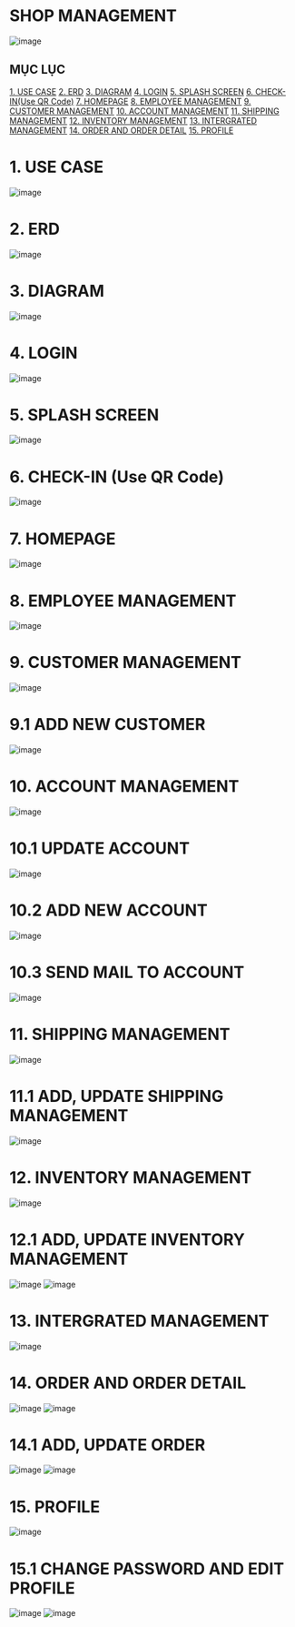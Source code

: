 # SHOP MANAGEMENT

![image](https://user-images.githubusercontent.com/106465790/199401895-3bc633ed-1b80-4c36-a39f-622e75bf3230.png)

## MỤC LỤC
[1. USE CASE](#erd)
[2. ERD](#erd)
[3. DIAGRAM](#diagram)
[4. LOGIN](#login)
[5. SPLASH SCREEN](#splashscreen)
[6. CHECK-IN(Use QR Code)](#check-in)
[7. HOMEPAGE](#homepage)
[8. EMPLOYEE MANAGEMENT](#employee)
[9. CUSTOMER MANAGEMENT](#customer)
[10. ACCOUNT MANAGEMENT](#AccMana)
[11. SHIPPING MANAGEMENT](#ShippingMana)
[12. INVENTORY MANAGEMENT](#InventoryMana)
[13. INTERGRATED MANAGEMENT](#InterGrated)
[14. ORDER AND ORDER DETAIL](#Order)
[15. PROFILE](#Profile)

<a name = "usecase"></a>
# 1. USE CASE
![image](https://user-images.githubusercontent.com/106465790/198961618-7c1e5a91-39e2-4df0-861b-3481b7417281.png)

<a name = "erd"></a>
# 2. ERD 
![image](https://user-images.githubusercontent.com/106465790/199395315-58cc7525-0e7b-44c6-a9f2-61544526de63.png)

<a name = "diagram"></a>
# 3. DIAGRAM
![image](https://user-images.githubusercontent.com/106465790/199395424-42fdabe8-ec5e-49d6-ae98-52f2367730d9.png)

<a name = "login"></a>
# 4. LOGIN

![image](https://user-images.githubusercontent.com/106465790/199395559-4cb54936-a3b7-4413-afac-2a7fda8d2105.png)

<a name = "splashscreen"></a>
# 5. SPLASH SCREEN

![image](https://user-images.githubusercontent.com/106465790/199397753-1c31578d-1017-4231-a7bc-f67ac1bb71d7.png)

<a name = "check-in"></a>
# 6. CHECK-IN (Use QR Code)

![image](https://user-images.githubusercontent.com/106465790/199398086-4a9e5b95-2f9c-436b-8ae5-645e08377fd9.png)

<a name = "homepage"></a>
# 7. HOMEPAGE

![image](https://user-images.githubusercontent.com/106465790/199398423-bc54f4ce-fc7d-433a-a946-6735a8027edf.png)

<a name = "employee"></a>
# 8. EMPLOYEE MANAGEMENT

![image](https://user-images.githubusercontent.com/106465790/199398596-f290e54c-7d2a-42a3-8704-3e4f1506702a.png)

<a name = "customer"></a>
# 9. CUSTOMER MANAGEMENT

![image](https://user-images.githubusercontent.com/106465790/199398767-45e60da4-cef6-46ad-b4ee-657b39e33f6d.png)

# 9.1 ADD NEW CUSTOMER

![image](https://user-images.githubusercontent.com/106465790/199398995-a888ac16-a9b7-4b5b-bb3c-f10f7fad127f.png)

<a name = "AccMana"></a>
# 10. ACCOUNT MANAGEMENT

![image](https://user-images.githubusercontent.com/106465790/199399356-4d41f86b-793e-4125-a027-63ff48e13641.png)

# 10.1 UPDATE ACCOUNT

![image](https://user-images.githubusercontent.com/106465790/199399640-4d4b3eaa-b208-4c3c-a413-0edcd5fae29e.png)

# 10.2 ADD NEW ACCOUNT 

![image](https://user-images.githubusercontent.com/106465790/199399738-15f2093b-7c3b-4a89-8a43-6171703a1917.png)

# 10.3 SEND MAIL TO ACCOUNT

![image](https://user-images.githubusercontent.com/106465790/199399860-4bffd6eb-9351-44c3-a4a5-924853142029.png)

<a name = "ShippingMana"></a>
# 11. SHIPPING MANAGEMENT

![image](https://user-images.githubusercontent.com/106465790/199399933-e0c81004-e789-4764-aa9f-c3b3b3bdd765.png)

# 11.1 ADD, UPDATE SHIPPING MANAGEMENT

![image](https://user-images.githubusercontent.com/106465790/199400055-486140fa-d19e-458e-8ce1-3559d8eab762.png)

<a name = "InventoryMana"></a>
# 12. INVENTORY MANAGEMENT

![image](https://user-images.githubusercontent.com/106465790/199400162-62fa17cb-1e4e-4e35-b4c1-b46912f28bc5.png)

# 12.1 ADD, UPDATE INVENTORY MANAGEMENT

![image](https://user-images.githubusercontent.com/106465790/199400277-8f3e4e80-6ff2-41df-b722-530763868fba.png)
![image](https://user-images.githubusercontent.com/106465790/199400328-833975bc-7fe1-4910-a60c-3c9f6a3986ba.png)

<a name = "InterGrated"></a>
# 13. INTERGRATED MANAGEMENT

![image](https://user-images.githubusercontent.com/106465790/199400470-782d328c-6b6c-4970-9b0b-5f52a62e9f90.png)

<a name = "Order"></a>
# 14. ORDER AND ORDER DETAIL

![image](https://user-images.githubusercontent.com/106465790/199400546-2be35f7f-507b-4e44-af14-af1937e9adf9.png)
![image](https://user-images.githubusercontent.com/106465790/199400847-aac97d10-2585-4eda-8a36-41e4865c04da.png)

# 14.1 ADD, UPDATE ORDER

![image](https://user-images.githubusercontent.com/106465790/199400695-0d21dc96-0c17-405d-92a1-38ad6125bb77.png)
![image](https://user-images.githubusercontent.com/106465790/199400767-9cae4f24-dc9d-423c-998e-0d04421bc24c.png)

<a name = "Profile"></a>
# 15. PROFILE

![image](https://user-images.githubusercontent.com/106465790/199400930-6167f385-3127-4a2d-9553-0e41344444d0.png)

# 15.1 CHANGE PASSWORD AND EDIT PROFILE

![image](https://user-images.githubusercontent.com/106465790/199401025-24c629ec-86b9-4ee7-82bf-4afabea20dd2.png)
![image](https://user-images.githubusercontent.com/106465790/199401058-2e5631c2-8e97-4c23-86a7-e5e8dc37d979.png)
